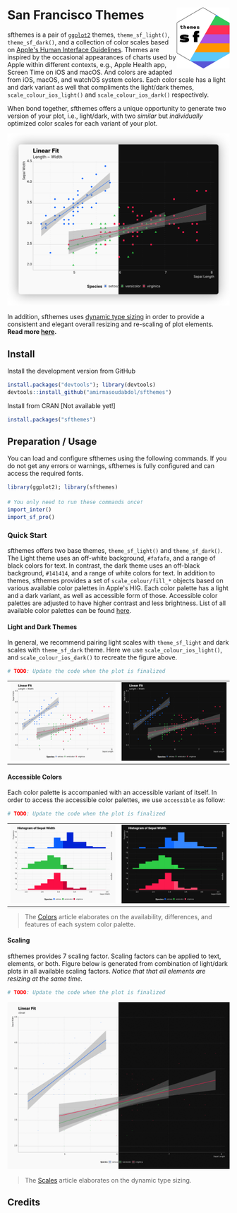 # San Francisco Themes <picture><source srcset="reference/figures/logo-dark.png" media="(prefers-color-scheme: dark)"><img src="man/figures/logo-light.png" width="120" align="right"/></picture>

sfthemes is a pair of [`ggplot2`](https://ggplot2.tidyverse.org) themes, `theme_sf_light()`, `theme_sf_dark()`, and a collection of color scales based on [Apple's Human Interface Guidelines](https://developer.apple.com/design/human-interface-guidelines/). Themes are inspired by the occasional appearances of charts used by Apple within different contexts, e.g., Apple Health app, Screen Time on iOS and macOS. And colors are adapted from iOS, macOS, and watchOS system colors. Each color scale has a light and dark variant as well that compliments the light/dark themes, `scale_colour_ios_light()` and `scale_colour_ios_dark()` respectively. 

When bond together, sfthemes offers a unique opportunity to generate two version of your plot, i.e., light/dark, with two *similar* but *individually* optimized color scales for each variant of your plot.

<picture>
    <source srcset="reference/figures/front-page-main-alt.png" media="(prefers-color-scheme: dark)" class = "img-responsive center-block d-block mx-auto"/>
    <img src="man/figures/front-page-main.png" class = "img-responsive center-block d-block mx-auto"/>
</picture>

In addition, sfthemes uses [dynamic type sizing](https://developer.apple.com/design/human-interface-guidelines/ios/visual-design/typography/) in order to provide a consistent and elegant overall resizing and re-scaling of plot elements. **Read more [here](articles/typography.html).**

## Install

Install the development version from GitHub
```R
install.packages("devtools"); library(devtools)
devtools::install_github("amirmasoudabdol/sfthemes")
```

Install from CRAN [Not available yet!]
```R
install.packages("sfthemes")
```

## Preparation / Usage

You can load and configure sfthemes using the following commands. If you do not get any errors or warnings, sfthemes is fully configured and can access the required fonts.

```R
library(ggplot2); library(sfthemes)

# You only need to run these commands once!
import_inter()
import_sf_pro()
```

### Quick Start

sfthemes offers two base themes, `theme_sf_light()` and `theme_sf_dark()`. The Light theme uses an off-white background, `#fafafa`, and a range of black colors for text. In contrast, the dark theme uses an off-black background, `#141414`, and a range of white colors for text. In addition to themes, sfthemes provides a set of `scale_colour/fill_*` objects based on various available color palettes in Apple's HIG. Each color palette has a light and a dark variant, as well as accessible form of those. Accessible color palettes are adjusted to have higher contrast and less brightness. List of all available color palettes can be found [here](reference/index.html#section-palettes).

#### Light and Dark Themes

In general, we recommend pairing light scales with `theme_sf_light` and dark scales with `theme_sf_dark` theme. Here we use `scale_colour_ios_light()`, and `scale_colour_ios_dark()` to recreate the figure above.

```R
# TODO: Update the code when the plot is finalized
```

| | |
|--|--|
|![](man/figures/front-page-sample-light.png) | ![](man/figures/front-page-sample-dark.png) |

#### Accessible Colors

Each color palette is accompanied with an accessible variant of itself. In order to access the accessible color palettes, we use `accessible` as follow:

```R
# TODO: Update the code when the plot is finalized
```

| | |
|--|--|
|![](man/figures/front-page-accessible-on-off-light.png) | ![](man/figures/front-page-accessible-on-off-dark.png) |

> The [Colors](articles/colours.html) article elaborates on the availability, differences, and features of each system color palette.

#### Scaling

sfthemes provides 7 scaling factor. Scaling factors can be applied to text, elements, or both. Figure below is generated from combination of light/dark plots in all available scaling factors. *Notice that that all elements are resizing at the same time.*

```R
# TODO: Update the code when the plot is finalized
```

![](man/figures/front-page-scaling-animation-light-dark.gif)

> The [Scales](articles/colours.html) article elaborates on the dynamic type sizing.

## Credits
